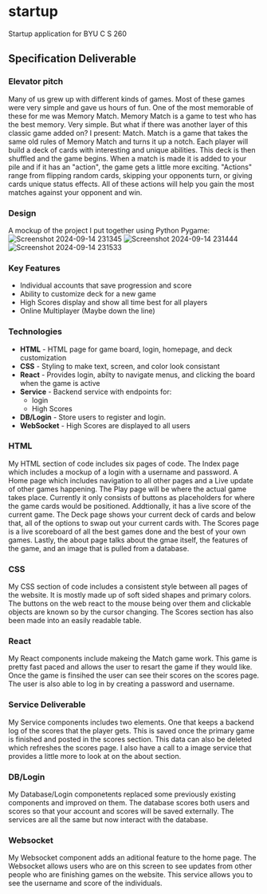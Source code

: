 # startup
Startup application for BYU C S 260

## Specification Deliverable
### Elevator pitch
Many of us grew up with different kinds of games. Most of these games were very simple and gave us hours of fun. One of the most memorable of these for me was Memory Match. Memory Match is a game to test who has the best memory. Very simple. But what if there was another layer of this classic game added on? I present: Match. Match is a game that takes the same old rules of Memory Match and turns it up a notch. Each player will build a deck of cards with interesting and unique abilities. This deck is then shuffled and the game begins. When a match is made it is added to your pile and if it has an "action", the game gets a little more exciting. "Actions" range from flipping random cards, skipping your opponents turn, or giving cards unique status effects. All of these actions will help you gain the most matches against your opponent and win.

### Design
A mockup of the project I put together using Python Pygame:
![Screenshot 2024-09-14 231345](https://github.com/user-attachments/assets/f8a55df6-e4c5-4c10-a8fd-d184b25f92c9)
![Screenshot 2024-09-14 231444](https://github.com/user-attachments/assets/0b46eebb-b5a8-4a1b-a0be-7ec850a76b66)
![Screenshot 2024-09-14 231533](https://github.com/user-attachments/assets/b112484d-ab3c-441a-86f2-07ecf370e471)

### Key Features
- Individual accounts that save progression and score
- Ability to customize deck for a new game
- High Scores display and show all time best for all players
- Online Multiplayer (Maybe down the line)

### Technologies
- **HTML** - HTML page for game board, login, homepage, and deck customization
- **CSS** - Styling to make text, screen, and color look consistant
- **React** - Provides login, abilty to navigate menus, and clicking the board when the game is active
- **Service** - Backend service with endpoints for:
  - login
  - High Scores
- **DB/Login** - Store users to register and login.
- **WebSocket** - High Scores are displayed to all users

### HTML
My HTML section of code includes six pages of code. The Index page which includes a mockup of a login with a username and password. A Home page which includes navigation to all other pages and a Live update of other games happening. The Play page will be where the actual game takes place. Currently it only consists of buttons as placeholders for where the game cards would be positioned. Addtionally, it has a live score of the current game. The Deck page shows your current deck of cards and below that, all of the options to swap out your current cards with. The Scores page is a live scoreboard of all the best games done and the best of your own games. Lastly, the about page talks about the gmae itself, the features of the game, and an image that is pulled from a database.
### CSS
My CSS section of code includes a consistent style between all pages of the website. It is mostly made up of soft sided shapes and primary colors. The buttons on the web react to the mouse being over them and clickable objects are known so by the cursor changing. The Scores section has also been made into an easily readable table.
### React
My React components include makeing the Match game work. This game is pretty fast paced and allows the user to resart the game if they would like. Once the game is finsihed the user can see their scores on the scores page. The user is also able to log in by creating a password and username.
### Service Deliverable
My Service components includes two elements. One that keeps a backend log of the scores that the player gets. This is saved once the primary game is finished and posted in the scores section. This data can also be deleted which refreshes the scores page. I also have a call to a image service that provides a little more to look at on the about section.
### DB/Login
My Database/Login componetents replaced some previously existing components and improved on them. The database scores both users and scores so that your account and scores will be saved externally. The services are all the same but now interact with the database.
### Websocket
My Websocket component adds an aditional feature to the home page. The Websocket allows users who are on this screen to see updates from other people who are finishing games on the website. This service allows you to see the username and score of the individuals.

